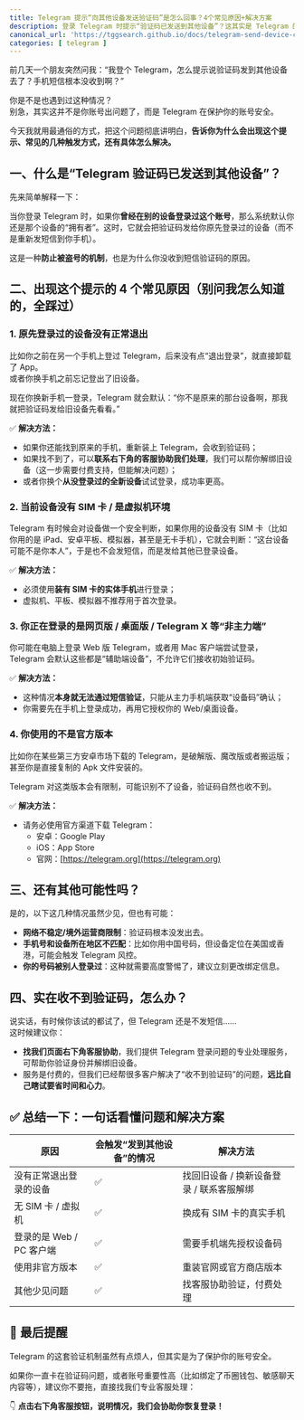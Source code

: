 ```yaml
---
title: Telegram 提示“向其他设备发送验证码”是怎么回事？4个常见原因+解决方案
description: 登录 Telegram 时提示“验证码已发送到其他设备”？这其实是 Telegram 的一种安全机制。本文将从常见场景出发，详细解析原因，并提供可行解决方法。
canonical_url: 'https://tggsearch.github.io/docs/telegram-send-device-code-to-other.html'
categories: [ telegram ]
---
```

前几天一个朋友突然问我：“我登个 Telegram，怎么提示说验证码发到其他设备去了？手机短信根本没收到啊？”

你是不是也遇到过这种情况？  
别急，其实这并不是你账号出问题了，而是 Telegram 在保护你的账号安全。

今天我就用最通俗的方式，把这个问题彻底讲明白，**告诉你为什么会出现这个提示、常见的几种触发方式，还有具体怎么解决。**

## 一、什么是“Telegram 验证码已发送到其他设备”？

先来简单解释一下：

当你登录 Telegram 时，如果你**曾经在别的设备登录过这个账号**，那么系统默认你还是那个设备的“拥有者”。这时，它就会把验证码发给你原先登录过的设备（而不是重新发短信到你手机）。

这是一种**防止被盗号的机制**，也是为什么你没收到短信验证码的原因。

## 二、出现这个提示的 4 个常见原因（别问我怎么知道的，全踩过）

### 1. **原先登录过的设备没有正常退出**

比如你之前在另一个手机上登过 Telegram，后来没有点“退出登录”，就直接卸载了 App。  
或者你换手机之前忘记登出了旧设备。

现在你换新手机一登录，Telegram 就会默认：“你不是原来的那台设备啊，那我就把验证码发给旧设备先看看。”

✅ **解决方法：**
- 如果你还能找到原来的手机，重新装上 Telegram，会收到验证码；
- 如果找不到了，可以**联系右下角的客服协助我们处理**，我们可以帮你解绑旧设备（这一步需要付费支持，但能解决问题）；
- 或者你换个**从没登录过的全新设备**试试登录，成功率更高。

### 2. **当前设备没有 SIM 卡 / 是虚拟机环境**

Telegram 有时候会对设备做一个安全判断，如果你用的设备没有 SIM 卡（比如你用的是 iPad、安卓平板、模拟器，甚至是无卡手机），它就会判断：“这台设备可能不是你本人”，于是也不会发短信，而是发给其他已登录设备。

✅ **解决方法：**
- 必须使用**装有 SIM 卡的实体手机**进行登录；
- 虚拟机、平板、模拟器不推荐用于首次登录。

### 3. **你正在登录的是网页版 / 桌面版 / Telegram X 等“非主力端”**

你可能在电脑上登录 Web 版 Telegram，或者用 Mac 客户端尝试登录，Telegram 会默认这些都是“辅助端设备”，不允许它们接收初始验证码。

✅ **解决方法：**
- 这种情况**本身就无法通过短信验证**，只能从主力手机端获取“设备码”确认；
- 你需要先在手机上登录成功，再用它授权你的 Web/桌面设备。

### 4. **你使用的不是官方版本**

比如你在某些第三方安卓市场下载的 Telegram，是破解版、魔改版或者搬运版；  
甚至你是直接复制的 Apk 文件安装的。

Telegram 对这类版本会有限制，可能识别不了设备，验证码自然也收不到。

✅ **解决方法：**
- 请务必使用官方渠道下载 Telegram：
  - 安卓：Google Play
  - iOS：App Store
  - 官网：[https://telegram.org](https://telegram.org)

## 三、还有其他可能性吗？

是的，以下这几种情况虽然少见，但也有可能：

- **网络不稳定/境外运营商限制**：验证码根本没发出去。
- **手机号和设备所在地区不匹配**：比如你用中国号码，但设备定位在美国或香港，可能会触发 Telegram 风控。
- **你的号码被别人登录过**：这种就需要高度警惕了，建议立刻更改绑定信息。

## 四、实在收不到验证码，怎么办？

说实话，有时候你该试的都试了，但 Telegram 还是不发短信……  
这时候建议你：

- **找我们页面右下角客服协助**，我们提供 Telegram 登录问题的专业处理服务，可帮助你验证身份并解绑旧设备。
- 服务是付费的，但我们已经帮很多客户解决了“收不到验证码”的问题，**远比自己瞎试要省时间和心力**。

## ✅ 总结一下：一句话看懂问题和解决方案

| 原因 | 会触发“发到其他设备”的情况 | 解决方法 |
|------|-------------------------------|----------|
| 没有正常退出登录的设备 | ✅ | 找回旧设备 / 换新设备登录 / 联系客服解绑 |
| 无 SIM 卡 / 虚拟机 | ✅ | 换成有 SIM 卡的真实手机 |
| 登录的是 Web / PC 客户端 | ✅ | 需要手机端先授权设备码 |
| 使用非官方版本 | ✅ | 重装官网或官方商店版本 |
| 其他少见问题 | ✅ | 找客服协助验证，付费处理 |

## 📌 最后提醒

Telegram 的这套验证机制虽然有点烦人，但其实是为了保护你的账号安全。

如果你一直卡在验证码问题，或者账号重要性高（比如绑定了币圈钱包、敏感聊天内容等），建议你不要拖，直接找我们专业客服处理：

👇 **点击右下角客服按钮，说明情况，我们会协助你恢复登录！**
